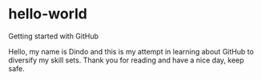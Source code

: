 # hello-world
Getting started with GitHub

Hello, my name is Dindo and this is my attempt in learning about GitHub to diversify my skill sets.
Thank you for reading and have a nice day, keep safe.
